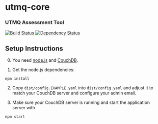 utmq-core
====

### UTMQ Assessment Tool

[![Build Status](https://travis-ci.org/UTMQ/utmq-core.png)](https://travis-ci.org/UTMQ/utmq-core)
[![Dependency Status](https://david-dm.org/utmq/utmq-core.png)](https://david-dm.org/utmq/utmq-core)

## Setup Instructions

0. You need [node.js](http://nodejs.org/) and [CouchDB](http://couchdb.apache.org/).

1. Get the node.js dependencies:

```
npm install 
```

2. Copy `dist/config.EXAMPLE.yaml` into `dist/config.yaml` and adjust it to match your CouchDB server and configure your
admin email.


3. Make sure your CouchDB server is running and start the application server with

```
npm start
```


